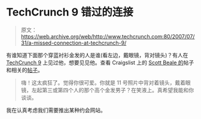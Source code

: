 # TechCrunch 9  错过的连接

> 原文：<https://web.archive.org/web/http://www.techcrunch.com:80/2007/07/31/a-missed-connection-at-techcrunch-9/>

有谁知道下面那个穿蓝衬衫金发的人是谁(看左边，戴眼镜，背对镜头)？有人在 [TechCrunch 9](https://web.archive.org/web/20150912031331/http://www.techcrunch.com/2007/07/28/techcrunch-9-at-august-capital-thank-you-for-coming/) 上见过他，想要见见他。查看 Craigslist 上的 [Scott Beale 的](https://web.archive.org/web/20150912031331/http://laughingsquid.com/techcrunch-missed-connections/)帖子和相关的[帖子](https://web.archive.org/web/20150912031331/http://sfbay.craigslist.org/sfc/mis/384970583.html)。

> 嗨！这太疯狂了。觉得你很可爱。你就是 11 号照片中背对着镜头，戴着眼镜，左起第三或第四个人的那个高个金发男子？在笑液上。真希望我能和你谈谈。

我在认真考虑我们需要推出某种约会网站。